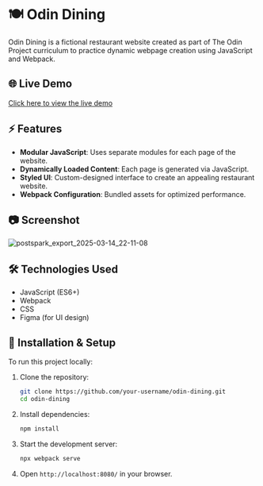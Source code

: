 # 🍽️ Odin Dining

Odin Dining is a fictional restaurant website created as part of The Odin Project curriculum to practice dynamic webpage creation using JavaScript and Webpack.


## 🌐 Live Demo
[Click here to view the live demo](https://johnkelly-t.github.io/odin-restaurant/)

## ⚡ Features

- **Modular JavaScript**: Uses separate modules for each page of the website.
- **Dynamically Loaded Content**: Each page is generated via JavaScript.
- **Styled UI**: Custom-designed interface to create an appealing restaurant website.
- **Webpack Configuration**: Bundled assets for optimized performance.

## 📷 Screenshot

![postspark_export_2025-03-14_22-11-08](https://github.com/user-attachments/assets/00e39484-834e-414e-84d5-d894f75b024c)


## 🛠️ Technologies Used

- JavaScript (ES6+)
- Webpack
- CSS 
- Figma (for UI design) 


## 🚀 Installation & Setup

To run this project locally:

1. Clone the repository:
   ```sh
   git clone https://github.com/your-username/odin-dining.git
   cd odin-dining
   ```
2. Install dependencies:
   ```sh
   npm install
   ```
3. Start the development server:
   ```sh
   npx webpack serve
   ```
4. Open `http://localhost:8080/` in your browser.
